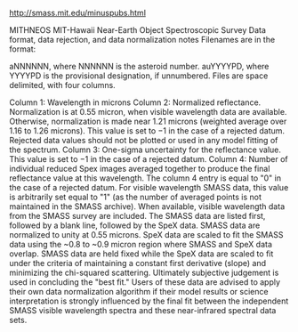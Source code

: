 http://smass.mit.edu/minuspubs.html

MITHNEOS MIT-Hawaii Near-Earth Object Spectroscopic Survey
Data format, data rejection, and data normalization notes
Filenames are in the format:

aNNNNNN, where NNNNNN is the asteroid number.
auYYYYPD, where YYYYPD is the provisional designation, if unnumbered.
Files are space delimited, with four columns.

Column 1: Wavelength in microns
Column 2: Normalized reflectance.
Normalization is at 0.55 micron, when visible wavelength data are available. Otherwise, normalization is made near 1.21 microns (weighted average over 1.16 to 1.26 microns). This value is set to −1 in the case of a rejected datum. Rejected data values should not be plotted or used in any model fitting of the spectrum.
Column 3: One-sigma uncertainty for the reflectance value.
This value is set to −1 in the case of a rejected datum.
Column 4: Number of individual reduced Spex images averaged together to produce the final reflectance value at this wavelength.
The column 4 entry is equal to "0" in the case of a rejected datum. For visible wavelength SMASS data, this value is arbitrarily set equal to "1" (as the number of averaged points is not maintained in the SMASS archive).
When available, visible wavelength data from the SMASS survey are included. The SMASS data are listed first, followed by a blank line, followed by the SpeX data. SMASS data are normalized to unity at 0.55 microns. SpeX data are scaled to fit the SMASS data using the ~0.8 to ~0.9 micron region where SMASS and SpeX data overlap. SMASS data are held fixed while the SpeX data are scaled to fit under the criteria of maintaining a constant first derivative (slope) and minimizing the chi-squared scattering. Ultimately subjective judgement is used in concluding the "best fit." Users of these data are advised to apply their own data normalization algorithm if their model results or science interpretation is strongly influenced by the final fit between the independent SMASS visible wavelength spectra and these near-infrared spectral data sets.